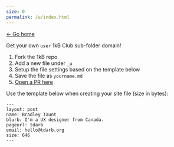 ```yaml
---
size: 0
permalink: /u/index.html
---
```


[&larr; Go home](/)

Get your own `user` 1kB Club sub-folder domain!

1. Fork the 1kB repo
2. Add a new file under `_u`
3. Setup the file settings based on the template below
4. Save the file as `yourname.md`
5. [Open a PR here](https://github.com/bradleytaunt/1kb.club/pulls)

Use the template below when creating your site file (size in bytes):

```
---
layout: post
name: Bradley Taunt
blurb: I'm a UX designer from Canada.
pageurl: tdarb
email: hello@tdarb.org
size: 646
---
```
